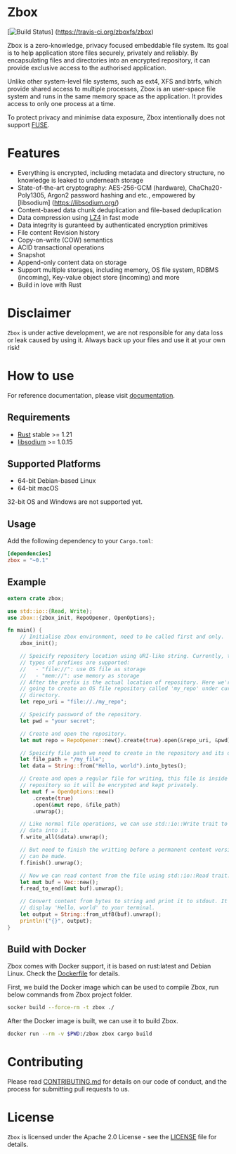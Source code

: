 Zbox
======
[![Build Status](https://travis-ci.org/zboxfs/zbox.svg?branch=master)]
(https://travis-ci.org/zboxfs/zbox)

Zbox is a zero-knowledge, privacy focused embeddable file system. Its goal is
to help application store files securely, privately and reliably. By
encapsulating files and directories into an encrypted repository, it can provide
exclusive access to the authorised application.

Unlike other system-level file systems, such as ext4, XFS and btrfs, which
provide shared access to multiple processes, Zbox is an user-space file system
and runs in the same memory space as the application. It provides access to
only one process at a time.

To protect privacy and minimise data exposure, Zbox intentionally does not
support [FUSE](https://github.com/libfuse/libfuse).

Features
========
- Everything is encrypted, including metadata and directory structure, no
  knowledge is leaked to underneath storage
- State-of-the-art cryptography: AES-256-GCM (hardware), ChaCha20-Poly1305,
  Argon2 password hashing and etc., empowered by [libsodium]
  (https://libsodium.org/)
- Content-based data chunk deduplication and file-based deduplication
- Data compression using [LZ4](http://www.lz4.org) in fast mode
- Data integrity is guranteed by authenticated encryption primitives
- File content Revision history
- Copy-on-write (COW) semantics
- ACID transactional operations
- Snapshot
- Append-only content data on storage
- Support multiple storages, including memory, OS file system, RDBMS (incoming),
  Key-value object store (incoming) and more
- Build in love with Rust

Disclaimer
==========
`Zbox` is under active development, we are not responsible for any data loss
or leak caused by using it. Always back up your files and use it at your
own risk!

How to use
==========
For reference documentation, please visit [documentation](https://docs.rs/zbox).

Requirements
------------
- [Rust](https://www.rust-lang.org/) stable >= 1.21
- [libsodium](https://libsodium.org/) >= 1.0.15

Supported Platforms
-------------------
- 64-bit Debian-based Linux
- 64-bit macOS

32-bit OS and Windows are not supported yet.

Usage
------
Add the following dependency to your `Cargo.toml`:

```toml
[dependencies]
zbox = "~0.1"
```

Example
-------
```rust
extern crate zbox;

use std::io::{Read, Write};
use zbox::{zbox_init, RepoOpener, OpenOptions};

fn main() {
    // Initialise zbox environment, need to be called first and only.
    zbox_init();

    // Speicify repository location using URI-like string. Currently, two
    // types of prefixes are supported:
    //   - "file://": use OS file as storage
    //   - "mem://": use memory as storage
    // After the prefix is the actual location of repository. Here we're
    // going to create an OS file repository called 'my_repo' under current
    // directory.
    let repo_uri = "file://./my_repo";

    // Speicify password of the repository.
    let pwd = "your secret";

    // Create and open the repository.
    let mut repo = RepoOpener::new().create(true).open(&repo_uri, &pwd).unwrap();

    // Speicify file path we need to create in the repository and its data.
    let file_path = "/my_file";
    let data = String::from("Hello, world").into_bytes();

    // Create and open a regular file for writing, this file is inside the
    // repository so it will be encrypted and kept privately.
    let mut f = OpenOptions::new()
        .create(true)
        .open(&mut repo, &file_path)
        .unwrap();

    // Like normal file operations, we can use std::io::Write trait to write
    // data into it.
    f.write_all(&data).unwrap();

    // But need to finish the writting before a permanent content version
    // can be made.
    f.finish().unwrap();

    // Now we can read content from the file using std::io::Read trait.
    let mut buf = Vec::new();
    f.read_to_end(&mut buf).unwrap();

    // Convert content from bytes to string and print it to stdout. It should
    // display 'Hello, world' to your terminal.
    let output = String::from_utf8(buf).unwrap();
    println!("{}", output);
}
```

Build with Docker
-----------------
Zbox comes with Docker support, it is based on rust:latest and Debian Linux.
Check the [Dockerfile](Dockerfile) for details.

First, we build the Docker image which can be used to compile Zbox, run below
commands from Zbox project folder.
```bash
socker build --force-rm -t zbox ./
```

After the Docker image is built, we can use it to build Zbox.
```bash
docker run --rm -v $PWD:/zbox zbox cargo build
```

Contributing
============
Please read [CONTRIBUTING.md](CONTRIBUTING.md) for details on our code of
conduct, and the process for submitting pull requests to us.

License
=======
`Zbox` is licensed under the Apache 2.0 License - see the [LICENSE](LICENSE)
file for details.

